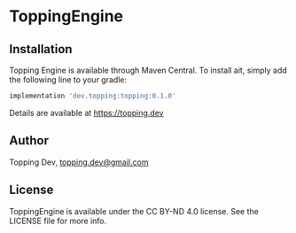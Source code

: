 # ToppingEngine

## Installation

Topping Engine is available through Maven Central. To install
ait, simply add the following line to your gradle:

```gradle
implementation 'dev.topping:topping:0.1.0'
```

Details are available at https://topping.dev

## Author

Topping Dev, topping.dev@gmail.com

## License

ToppingEngine is available under the CC BY-ND 4.0 license. See the LICENSE file for more info.
